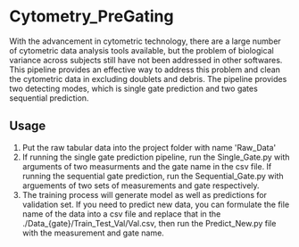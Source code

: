 # Cytometry_PreGating
With the advancement in cytometric technology, there are a large number of cytometric data analysis tools available, but the problem of biological variance across subjects still have not been addressed in other softwares. This pipeline provides an effective way to address this problem and clean the cytometric data in excluding doublets and debris. The pipeline provides two detecting modes, which is single gate prediction and two gates sequential prediction.

## Usage
1. Put the raw tabular data into the project folder with name 'Raw_Data'
2. If running the single gate prediction pipeline, run the Single_Gate.py with arguments of two measurments and the gate name in the csv file. If running the sequential gate prediction, run the Sequential_Gate.py with arguements of two sets of measurements and gate respectively. 
3. The training process will generate model as well as predictions for validation set. If you need to predict new data, you can formulate the file name of the data into a csv file and replace that in the ./Data_{gate}/Train_Test_Val/Val.csv, then run the Predict_New.py file with the measurement and gate name. 
